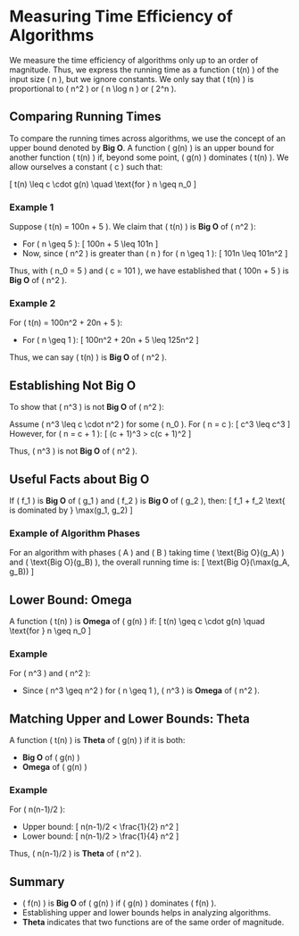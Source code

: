 # Measuring Time Efficiency of Algorithms

We measure the time efficiency of algorithms only up to an order of magnitude. Thus, we express the running time as a function \( t(n) \) of the input size \( n \), but we ignore constants. We only say that \( t(n) \) is proportional to \( n^2 \) or \( n \log n \) or \( 2^n \).

## Comparing Running Times

To compare the running times across algorithms, we use the concept of an upper bound denoted by **Big O**. A function \( g(n) \) is an upper bound for another function \( t(n) \) if, beyond some point, \( g(n) \) dominates \( t(n) \). We allow ourselves a constant \( c \) such that:

\[
t(n) \leq c \cdot g(n) \quad \text{for } n \geq n_0
\]

### Example 1

Suppose \( t(n) = 100n + 5 \). We claim that \( t(n) \) is **Big O** of \( n^2 \):

- For \( n \geq 5 \):
  \[
  100n + 5 \leq 101n
  \]
- Now, since \( n^2 \) is greater than \( n \) for \( n \geq 1 \):
  \[
  101n \leq 101n^2
  \]

Thus, with \( n_0 = 5 \) and \( c = 101 \), we have established that \( 100n + 5 \) is **Big O** of \( n^2 \).

### Example 2

For \( t(n) = 100n^2 + 20n + 5 \):

- For \( n \geq 1 \):
  \[
  100n^2 + 20n + 5 \leq 125n^2
  \]
  
Thus, we can say \( t(n) \) is **Big O** of \( n^2 \).

## Establishing Not Big O

To show that \( n^3 \) is not **Big O** of \( n^2 \):

Assume \( n^3 \leq c \cdot n^2 \) for some \( n_0 \). For \( n = c \):
\[
c^3 \leq c^3
\]
However, for \( n = c + 1 \):
\[
(c + 1)^3 > c(c + 1)^2
\]

Thus, \( n^3 \) is not **Big O** of \( n^2 \).

## Useful Facts about Big O

If \( f_1 \) is **Big O** of \( g_1 \) and \( f_2 \) is **Big O** of \( g_2 \), then:
\[
f_1 + f_2 \text{ is dominated by } \max(g_1, g_2)
\]

### Example of Algorithm Phases

For an algorithm with phases \( A \) and \( B \) taking time \( \text{Big O}(g_A) \) and \( \text{Big O}(g_B) \), the overall running time is:
\[
\text{Big O}(\max(g_A, g_B))
\]

## Lower Bound: Omega

A function \( t(n) \) is **Omega** of \( g(n) \) if:
\[
t(n) \geq c \cdot g(n) \quad \text{for } n \geq n_0
\]

### Example

For \( n^3 \) and \( n^2 \):
- Since \( n^3 \geq n^2 \) for \( n \geq 1 \), \( n^3 \) is **Omega** of \( n^2 \).

## Matching Upper and Lower Bounds: Theta

A function \( t(n) \) is **Theta** of \( g(n) \) if it is both:
- **Big O** of \( g(n) \)
- **Omega** of \( g(n) \)

### Example

For \( n(n-1)/2 \):
- Upper bound: 
  \[
  n(n-1)/2 < \frac{1}{2} n^2
  \]
- Lower bound:
  \[
  n(n-1)/2 > \frac{1}{4} n^2
  \]

Thus, \( n(n-1)/2 \) is **Theta** of \( n^2 \).

## Summary

- \( f(n) \) is **Big O** of \( g(n) \) if \( g(n) \) dominates \( f(n) \).
- Establishing upper and lower bounds helps in analyzing algorithms.
- **Theta** indicates that two functions are of the same order of magnitude.

